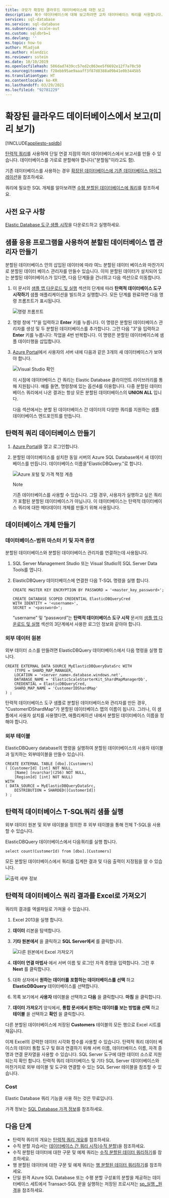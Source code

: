 ```yaml
---
title: 규모가 확장된 클라우드 데이터베이스에 대한 보고
description: 복수 데이터베이스에 대해 보고하려면 교차 데이터베이스 쿼리를 사용합니다.
services: sql-database
ms.service: sql-database
ms.subservice: scale-out
ms.custom: sqldbrb=1
ms.devlang: ''
ms.topic: how-to
author: MladjoA
ms.author: mlandzic
ms.reviewer: sstein
ms.date: 10/10/2019
ms.openlocfilehash: 586dad7439cc57ed2c863ee5f6692e12f7a78c50
ms.sourcegitcommit: f28ebb95ae9aaaff3f87d8388a09b41e0b3445b5
ms.translationtype: HT
ms.contentlocale: ko-KR
ms.lasthandoff: 03/29/2021
ms.locfileid: "92781229"
---
```

# <a name="report-across-scaled-out-cloud-databases-preview"></a>확장된 클라우드 데이터베이스에서 보고(미리 보기)
[!INCLUDE[appliesto-sqldb](../includes/appliesto-sqldb.md)]

[탄력적 쿼리](elastic-query-overview.md)를 사용하여 단일 연결 지점의 여러 데이터베이스에서 보고서를 만들 수 있습니다. 데이터베이스를 가로로 분할해야 합니다("분할됨"이라고도 함).

기존 데이터베이스를 사용하는 경우 [확장된 데이터베이스에 기존 데이터베이스 마이그레이션](elastic-convert-to-use-elastic-tools.md)을 참조하세요.

쿼리에 필요한 SQL 개체를 알아보려면 [수평 분할된 데이터베이스에 쿼리](elastic-query-horizontal-partitioning.md)를 참조하세요.

## <a name="prerequisites"></a>사전 요구 사항

[Elastic Database 도구 샘플 시작](elastic-scale-get-started.md)을 다운로드하고 실행하세요.

## <a name="create-a-shard-map-manager-using-the-sample-app"></a>샘플 응용 프로그램을 사용하여 분할된 데이터베이스 맵 관리자 만들기
분할된 데이터베이스 안의 삽입된 데이터에 따라 여느 분할된 데이터 베이스와 마찬가지로 분할된 데이터 베이스 관리자를 만들수 있습니다. 이미 분할된 데이터가 설치되어 있는 분할된 데이터베이스가 있다면, 다음 단계들을 건너뛰고 다음 섹션으로 이동합니다.

1. 이 문서의 [샘플 앱 다운로드 및 실행](elastic-scale-get-started.md#download-and-run-the-sample-app-1) 섹션의 단계에 따라 **탄력적 데이터베이스 도구 시작하기** 샘플 애플리케이션을 빌드하고 실행합니다. 모든 단계를 완료하면 다음 명령 프롬프트가 표시됩니다.

    ![명령 프롬프트][1]
2. 명령 창에 "1"을 입력하고 **Enter** 키를 누릅니다. 이 명령은 분할된 데이터베이스 관리자를 생성 및 두 분할된 데이터베이스를 추가합니다. 그런 다음 "3"을 입력하고 **Enter** 키를 누릅니다: 작업을 4번 반복합니다. 이 명령은 분할된 데이터베이스에 샘플 데이터행을 삽입합니다.
3. [Azure Portal](https://portal.azure.com)에서 사용자의 서버 내에 다음과 같은 3개의 새 데이터베이스가 보여야 합니다.

   ![Visual Studio 확인][2]

   이 시점에 데이터베이스 간 쿼리는 Elastic Database 클라이언트 라이브러리를 통해 지원됩니다. 예를 들면, 명령창에 있는 옵션4를 이용합니다. 다중 분할된 데이터베이스 쿼리에서 나온 결과는 항상 모든 분할된 데이터베이스의 **UNION ALL** 입니다.

   다음 섹션에서는 분할 된 데이터베이스 간 데이터의 다양한 쿼리를 지원하는 샘플 데이터베이스 엔드포인트를 만듭니다.

## <a name="create-an-elastic-query-database"></a>탄력적 쿼리 데이터베이스 만들기

1. [Azure Portal](https://portal.azure.com)을 열고 로그인합니다.
2. 분할된 데이터베이스를 설치한 동일 서버의 Azure SQL Database에서 새 데이터베이스를 만듭니다. 데이터베이스 이름을"ElasticDBQuery."로 합니다.

    ![Azure 포털 및 가격 책정 계층][3]

    > [!NOTE]
    > 기존 데이터베이스를 사용할 수 있습니다. 그럴 경우, 사용자가 실행하고 싶은 쿼리가 포함된 분할된 데이터베이스가 아닙니다. 이 데이터베이스는 탄력적 데이터베이스 쿼리에 대한 메타데이터 개체를 만들기 위해 사용됩니다.
    >

## <a name="create-database-objects"></a>데이터베이스 개체 만들기
### <a name="database-scoped-master-key-and-credentials"></a>데이터베이스-범위 마스터 키 및 자격 증명
분할된 데이터베이스와 분할된 데이터베이스 관리자를 연결하는데 사용됩니다.

1. SQL Server Management Studio 또는 Visual Studio의 SQL Server Data Tools를 엽니다.
2. ElasticDBQuery 데이터베이스에 연결한 다음 T-SQL 명령을 실행 합니다.

    ```tsql
    CREATE MASTER KEY ENCRYPTION BY PASSWORD = '<master_key_password>';

    CREATE DATABASE SCOPED CREDENTIAL ElasticDBQueryCred
    WITH IDENTITY = '<username>',
    SECRET = '<password>';
    ```

    “username” 및 “password”는 **탄력적 데이터베이스 도구 시작** 문서의 [샘플 앱 다운로드 및 실행](elastic-scale-get-started.md#download-and-run-the-sample-app) 섹션의 3단계에서 사용한 로그인 정보와 같아야 합니다.

### <a name="external-data-sources"></a>외부 데이터 원본
외부 데이터 소스를 만들려면 ElasticDBQuery 데이터베이스에서 다음 명령을 실행 합니다.

```tsql
CREATE EXTERNAL DATA SOURCE MyElasticDBQueryDataSrc WITH
    (TYPE = SHARD_MAP_MANAGER,
    LOCATION = '<server_name>.database.windows.net',
    DATABASE_NAME = 'ElasticScaleStarterKit_ShardMapManagerDb',
    CREDENTIAL = ElasticDBQueryCred,
    SHARD_MAP_NAME = 'CustomerIDShardMap'
) ;
```    

 탄력적 데이터베이스 도구 샘플로  분할된 데이터베이스와 관리자를 만든 경우, "CustomerIDShardMap"가 분할된 데이터베이스 맵의 이름이 됩니다. 그러나, 이 샘플에서 사용자 설치를 사용했다면, 애플리케이션 내에서 분할된 데이터베이스 이름을 정해야 합니다.

### <a name="external-tables"></a>외부 테이블
ElasticDBQuery database의 명령을 실행하여 분할된 데이터베이스의 사용자 테이블과 일치하는 외부테이블을 만들수 있습니다.

```tsql
CREATE EXTERNAL TABLE [dbo].[Customers]
( [CustomerId] [int] NOT NULL,
    [Name] [nvarchar](256) NOT NULL,
    [RegionId] [int] NOT NULL)
WITH
( DATA_SOURCE = MyElasticDBQueryDataSrc,
    DISTRIBUTION = SHARDED([CustomerId])
) ;
```

## <a name="execute-a-sample-elastic-database-t-sql-query"></a>탄력적 데이터베이스 T-SQL쿼리 샘플 실행
외부 데이터 원본 및 외부 테이블을 정의한 후 외부 테이블을 통해 전체 T-SQL을 사용할 수 있습니다.

ElasticDBQuery 데이터베이스에서 다음쿼리를 실행 합니다.

```tsql
select count(CustomerId) from [dbo].[Customers]
```

모든 분할된 데이터베이스에서 쿼리를 집계한 결과 및 다음 출력이 지정됨을 알 수 있습니다.

![출력 세부 정보][4]

## <a name="import-elastic-database-query-results-to-excel"></a>탄력적 데이터베이스 쿼리 결과를 Excel로 가져오기
 쿼리의 결과를 엑셀파일로 가져올 수 있습니다.

1. Excel 2013을 실행 합니다.
2. **데이터** 리본을 탐색합니다.
3. **기타 원본에서** 을 클릭하고 **SQL Server에서** 를 클릭합니다.

   ![다른 원본에서 Excel 가져오기][5]
4. **데이터 연결 마법사** 에서 서버 이름 및 로그인 자격 증명을 입력합니다. 그런 후 **Next** 를 클릭합니다.
5. 대화 상자에서 **원하는 데이터를 포함하는 데이터베이스를 선택** 하고 **ElasticDBQuery** 데이터베이스를 선택합니다.
6. 목록 보기에서 **사용자** 테이블을 선택하고 **다음** 을 클릭합니다. **마침** 을 클릭합니다.
7. **데이터 가져오기** 양식에서, **통합 문서에서 원하는 데이터를 보는 방법을 선택** 하고 **테이블** 을 선택하고 **확인** 을 클릭합니다.

다른 분할된 데이터베이스에 저장된 **Customers** 테이블의 모든 행으로 Excel 시트를 채웁니다.

이제 Excel의 강력한 데이터 시각화 함수를 사용할 수 있습니다. 탄력적 쿼리 데이터 베이스의 데이터 통합 도구 및 BI과 연결하기 위해 서버 이름, 데이터베이스 이름, 자격 증명과 연결 문자열을 사용할 수 있습니다. SQL Server 도구에 대한 데이터 소스로 지원 되는지 확인 합니다. 탄력적 쿼리 데이터베이스 및 기타 SQL Server 데이터베이스와 마찬가지로 외부 테이블 및 도구와 연결할 수 있는 SQL Server 테이블을 참조할 수 있습니다.

### <a name="cost"></a>Cost
Elastic Database 쿼리 기능을 사용 하는 것은 무료입니다.

가격 정보는 [SQL Database 가격 정보](https://azure.microsoft.com/pricing/details/sql-database/)를 참조하세요.

## <a name="next-steps"></a>다음 단계

* 탄력적 쿼리의 개요는 [탄력적 쿼리 개요](elastic-query-overview.md)를 참조하세요.
* 수직 분할 자습서는 [데이터베이스 간 쿼리 시작(수직 분할)](elastic-query-getting-started-vertical.md)을 참조하세요.
* 수직 분할된 데이터에 대한 구문 및 예제 쿼리는 [수직 분할된 데이터 쿼리하기](elastic-query-vertical-partitioning.md)를 참조하세요.
* 행 분할된 데이터에 대한 구문 및 예제 쿼리는 [행 분할된 데이터 쿼리하기](elastic-query-horizontal-partitioning.md)를 참조하세요.
* 단일 원격 Azure SQL Database 또는 수평 분할 구성표의 분할을 제공하는 데이터베이스 세트에서 Transact-SQL 문을 실행하는 저장된 프로시저는 [sp\_실행 \_원격](/sql/relational-databases/system-stored-procedures/sp-execute-remote-azure-sql-database)을 참조하세요.


<!--Image references-->
[1]: ./media/elastic-query-getting-started/cmd-prompt.png
[2]: ./media/elastic-query-getting-started/portal.png
[3]: ./media/elastic-query-getting-started/tiers.png
[4]: ./media/elastic-query-getting-started/details.png
[5]: ./media/elastic-query-getting-started/exel-sources.png
<!--anchors-->
